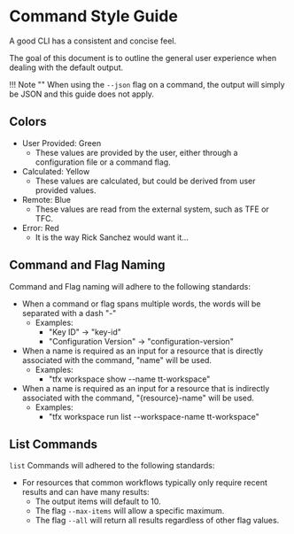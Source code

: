 # Command Style Guide

A good CLI has a consistent and concise feel.

The goal of this document is to outline the general user experience when dealing with the default output. 

!!! Note ""
  When using the `--json` flag on a command, the output will simply be JSON and this guide does not apply.

## Colors

- User Provided: Green
  - These values are provided by the user, either through a configuration file or a command flag.
- Calculated: Yellow
  - These values are calculated, but could be derived from user provided values.
- Remote: Blue
  - These values are read from the external system, such as TFE or TFC.
- Error: Red
  - It is the way Rick Sanchez would want it...

## Command and Flag Naming

Command and Flag naming will adhere to the following standards:

- When a command or flag spans multiple words, the words will be separated with a dash "-"
  - Examples:
    - "Key ID" -> "key-id"
    - "Configuration Version" -> "configuration-version"
- When a name is required as an input for a resource that is directly associated with the command, "name" will be used.
  - Examples:
    - "tfx workspace show --name tt-workspace"
- When a name is required as an input for a resource that is indirectly associated with the command, "{resource}-name" will be used.
  - Examples:
    - "tfx workspace run list --workspace-name tt-workspace"

## List Commands

`list` Commands will adhered to the following standards:

- For resources that common workflows typically only require recent results and can have many results:
  - The output items will default to 10.
  - The flag `--max-items` will allow a specific maximum.
  - The flag `--all` will return all results regardless of other flag values.
